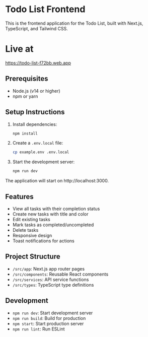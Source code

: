 # Todo List Frontend

This is the frontend application for the Todo List, built with Next.js, TypeScript, and Tailwind CSS.

# Live at
https://todo-list-f72bb.web.app

## Prerequisites

- Node.js (v14 or higher)
- npm or yarn

## Setup Instructions

1. Install dependencies:
   ```bash
   npm install
   ```

2. Create a `.env.local` file:
   ```bash
   cp example.env .env.local
   ```

3. Start the development server:
   ```bash
   npm run dev
   ```

The application will start on http://localhost:3000.

## Features

- View all tasks with their completion status
- Create new tasks with title and color
- Edit existing tasks
- Mark tasks as completed/uncompleted
- Delete tasks
- Responsive design
- Toast notifications for actions

## Project Structure

- `/src/app`: Next.js app router pages
- `/src/components`: Reusable React components
- `/src/services`: API service functions
- `/src/types`: TypeScript type definitions

## Development

- `npm run dev`: Start development server
- `npm run build`: Build for production
- `npm start`: Start production server
- `npm run lint`: Run ESLint
